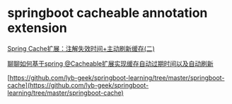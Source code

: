 # springboot cacheable annotation extension

[Spring Cache扩展：注解失效时间+主动刷新缓存(二) ](https://www.cnblogs.com/ASPNET2008/p/8733087.html)

[聊聊如何基于spring @Cacheable扩展实现缓存自动过期时间以及自动刷新](https://cloud.tencent.com/developer/article/2168097)

[https://github.com/lyb-geek/springboot-learning/tree/master/springboot-cache](https://github.com/lyb-geek/springboot-learning/tree/master/springboot-cache)